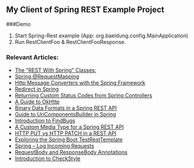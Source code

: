 ## My Client of Spring REST Example Project

###Demo
1. Start Spring-Rest example (App: org.baeldung.config.MainApplication)
2. Run RestClientFoo & RestClientFooResponse.

### Relevant Articles:
- [The "REST With Spring" Classes:](http://bit.ly/restwithspring)
- [Spring @RequestMapping](http://www.baeldung.com/spring-requestmapping)
- [Http Message Converters with the Spring Framework](http://www.baeldung.com/spring-httpmessageconverter-rest)
- [Redirect in Spring](http://www.baeldung.com/spring-redirect-and-forward)
- [Returning Custom Status Codes from Spring Controllers](http://www.baeldung.com/spring-mvc-controller-custom-http-status-code)
- [A Guide to OkHttp](http://www.baeldung.com/guide-to-okhttp)
- [Binary Data Formats in a Spring REST API](http://www.baeldung.com/spring-rest-api-with-binary-data-formats)
- [Guide to UriComponentsBuilder in Spring](http://www.baeldung.com/spring-uricomponentsbuilder)
- [Introduction to FindBugs](http://www.baeldung.com/intro-to-findbugs)
- [A Custom Media Type for a Spring REST API](http://www.baeldung.com/spring-rest-custom-media-type)
- [HTTP PUT vs HTTP PATCH in a REST API](http://www.baeldung.com/http-put-patch-difference-spring)
- [Exploring the Spring Boot TestRestTemplate](http://www.baeldung.com/spring-boot-testresttemplate)
- [Spring – Log Incoming Requests](http://www.baeldung.com/spring-http-logging)
- [RequestBody and ResponseBody Annotations](http://www.baeldung.com/requestbody-and-responsebody-annotations)
- [Introduction to CheckStyle](http://www.baeldung.com/checkstyle-java)